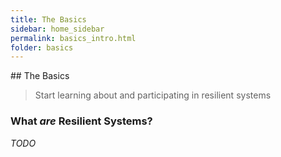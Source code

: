 ```yaml
---
title: The Basics
sidebar: home_sidebar
permalink: basics_intro.html
folder: basics
---
```


<span class="fa-stack fa-5x fa-pull-left">
      <i class="fa fa-circle fa-stack-2x text-primary"></i>
      <i class="fa fa-puzzle-piece fa-stack-1x fa-inverse"></i>
</span>
## The Basics

> Start learning about and participating in resilient systems

### What *are* Resilient Systems?

*TODO*
